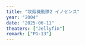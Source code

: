 ```yaml
---
title: "攻殻機動隊2 イノセンス"
year: "2004"
date: "2025-06-11"
theaters: ["Jellyfin"]
remark: ["PG-13"]
---
```

